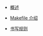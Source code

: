 - [概述](content/summary.md)

- [Makefile 介绍](content/introduction.md)

- [书写规则](content/rules.md)


<!-- # 目录
- 概述
  - 关于程序的编译和链接
- makefile介绍
  - makefile的规则
  - 一个示例
  - make是如何工作的
  - makefile中使用变量
  - 让make自动推导
  - 另类风格的makefiles
  - 清空目标文件的规则
  - Makefile里有什么？
  - Makefile的文件名
  - 引用其它的Makefile
  - 环境变量MAKEFILES
  - make的工作方式
- 书写规则
  - 规则举例
  - 规则的语法
  - 在规则中使用通配符
  - 文件搜寻
  - 伪目标
  - 多目标
  - 静态模式
  - 自动生成依赖性
- 书写命令
  - 显示命令
  - 命令执行
  - 命令出错
  - 嵌套执行make
  - 定义命令包
- 使用变量
  - 变量的基础
  - 变量中的变量
  - 变量高级用法
  - 追加变量值
  - override 指示符
  - 多行变量
  - 环境变量
  - 目标变量
  - 模式变量
- 使用条件判断
  - 示例
  - 语法
- 使用函数
  - 函数的调用语法
  - 字符串处理函数
    - subst
    - patsubst
    - strip
    - findstring
    - filter
    - filter-out
    - sort
    - word
    - wordlist
    - words
    - firstword
  - 文件名操作函数
    - dir
    - notdir
    - suffix
    - basename
    - addsuffix
    - addprefix
    - join
  - foreach 函数
  - if 函数
  - call函数
  - origin函数
  - shell函数
  - 控制make的函数
- make 的运行
  - make的退出码
  - 指定Makefile
  - 指定目标
  - 检查规则
  - make的参数
- 隐含规则
  - 使用隐含规则
  - 隐含规则一览
  - 隐含规则使用的变量
    - 关于命令的变量。
    - 关于命令参数的变量
  - 隐含规则链
  - 定义模式规则
    - 模式规则介绍
    - 模式规则示例
    - 自动化变量
    - 模式的匹配
    - 重载内建隐含规则
  - 老式风格的“后缀规则”
  - 隐含规则搜索算法
- 使用make更新函数库文件
  - 函数库文件的成员
  - 函数库成员的隐含规则
  - 函数库文件的后缀规则
  - 注意事项
- 后序 -->
